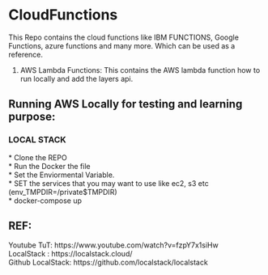 # CloudFunctions
This Repo contains the cloud functions like IBM FUNCTIONS, Google Functions, azure functions and many more. Which can be used as a reference.
1. AWS Lambda Functions: This contains the AWS lambda function how to run locally and add the layers api.<br>
<h2>Running AWS Locally for testing and learning purpose:</h2>
<h3>LOCAL STACK</h3>
* Clone the REPO<br/>
* Run the Docker the file </br>
* Set the Enviormental Variable.<br/>
* SET the services that you may want to use like ec2, s3 etc (env_TMPDIR=/private$TMPDIR)<br/>
* docker-compose up<br/>

<h2>REF: </h2>
Youtube TuT: https://www.youtube.com/watch?v=fzpY7x1siHw<br/> 
LocalStack : https://localstack.cloud/<br/>
Github LocalStack: https://github.com/localstack/localstack<br/>

  

